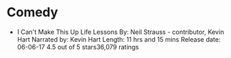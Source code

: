 # Comedy

- I Can't Make This Up
Life Lessons
By: Neil Strauss - contributor, Kevin Hart
Narrated by: Kevin Hart
Length: 11 hrs and 15 mins
Release date: 06-06-17
     4.5 out of 5 stars36,079 ratings
